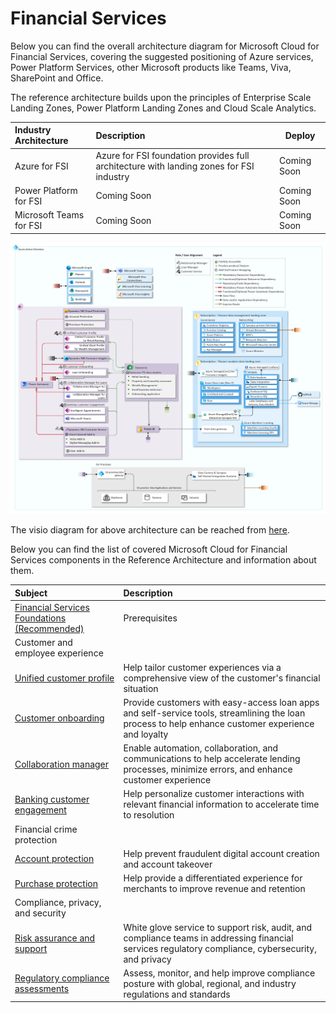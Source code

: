 # Financial Services

Below you can find the overall architecture diagram for Microsoft Cloud for Financial Services, covering the suggested positioning of Azure services, Power Platform Services, other Microsoft products like Teams, Viva, SharePoint and Office.

The reference architecture builds upon the principles of Enterprise Scale Landing Zones, Power Platform Landing Zones and Cloud Scale Analytics.

| Industry Architecture | Description | Deploy |
|:----------------------|:------------|--------|
| Azure for FSI | Azure for FSI foundation  provides full architecture with landing zones for FSI industry |Coming Soon
| Power Platform for FSI | Coming Soon | Coming Soon
| Microsoft Teams for FSI | Coming Soon | Coming Soon

![Financial Services Industry Reference Architecture](./docs/mc4f-reference-architecture_v2.png)

The visio diagram for above architecture can be reached from [here](./docs/mc4f_v2.vsdx).


Below you can find the list of covered Microsoft Cloud for Financial Services components in the Reference Architecture and information about them.

| Subject | Description |
|:---------------------------|:------------|
| [Financial Services Foundations (Recommended)](./fsi/prereqs.md) | Prerequisites
| Customer and employee experience
| [Unified customer profile](./solutions/unifiedCustomerProfile) | Help tailor customer experiences via a comprehensive view of the customer's financial situation
| [Customer onboarding](./solutions/customerOnboarding) | Provide customers with easy-access loan apps and self-service tools, streamlining the loan process to help enhance customer experience and loyalty
| [Collaboration manager](./solutions/collaborationManager) | Enable automation, collaboration, and communications to help accelerate lending processes, minimize errors, and enhance customer experience
| [Banking customer engagement](./solutions/bankingCustomerEngagement) | Help personalize customer interactions with relevant financial information to accelerate time to resolution
| Financial crime protection
| [Account protection](./solutions/accountProtection) | Help prevent fraudulent digital account creation and account takeover
| [Purchase protection](./solutions/purchaseProtection) | Help provide a differentiated experience for merchants to improve revenue and retention
| Compliance, privacy, and security
| [Risk assurance and support](./solutions/riskAssurance) | White glove service to support risk, audit, and compliance teams in addressing financial services regulatory compliance, cybersecurity, and privacy
| [Regulatory compliance assessments](./solutions/complianceAssessments) | Assess, monitor, and help improve compliance posture with global, regional, and industry regulations and standards
